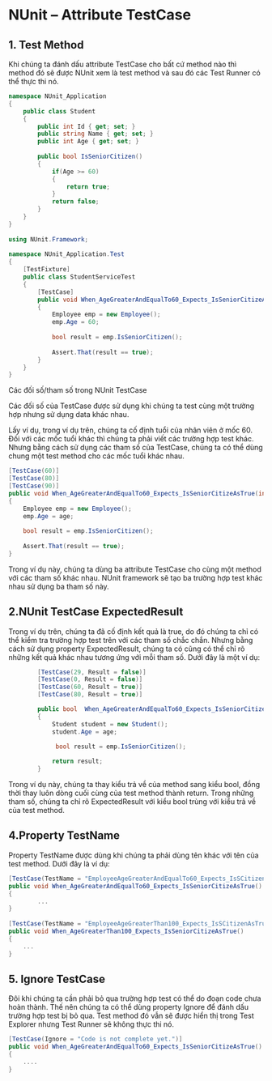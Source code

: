 NUnit – Attribute TestCase 
=====================
## 1. Test Method
Khi chúng ta đánh dấu attribute TestCase cho bất cứ method nào thì method đó sẽ được NUnit xem là test method và sau đó các Test Runner có thể thực thi nó.
```csharp
namespace NUnit_Application
{
    public class Student
    {
        public int Id { get; set; }
        public string Name { get; set; }
        public int Age { get; set; }
 
        public bool IsSeniorCitizen()
        {
            if(Age >= 60)
            {
                return true;
            }
            return false;
        }
    }
}
 
using NUnit.Framework;
 
namespace NUnit_Application.Test
{
    [TestFixture]
    public class StudentServiceTest
    {
        [TestCase]
        public void When_AgeGreaterAndEqualTo60_Expects_IsSeniorCitizeAsTrue()
        {
            Employee emp = new Employee();
            emp.Age = 60;
 
            bool result = emp.IsSeniorCitizen();
 
            Assert.That(result == true);
        }
    }
}
```
Các đối số/tham số trong NUnit TestCase

Các đối số của TestCase được sử dụng khi chúng ta test cùng một trường hợp nhưng sử dụng data khác nhau.

Lấy ví dụ, trong ví dụ trên, chúng ta cố định tuổi của nhân viên ở mốc 60. Đối với các mốc tuổi khác thì chúng ta phải viết các 
trường hợp test khác. Nhưng bằng cách sử dụng các tham số của TestCase, chúng ta có thể dùng chung một test method cho các mốc tuổi khác nhau.
```csharp
[TestCase(60)]
[TestCase(80)]
[TestCase(90)]
public void When_AgeGreaterAndEqualTo60_Expects_IsSeniorCitizeAsTrue(int age)
{
    Employee emp = new Employee();
    emp.Age = age;
 
    bool result = emp.IsSeniorCitizen();
 
    Assert.That(result == true);
}
```
Trong ví dụ này, chúng ta dùng ba attribute TestCase cho cùng một method với các tham số khác nhau. NUnit framework sẽ tạo ba trường hợp test khác nhau sử dụng ba tham số này.

## 2.NUnit TestCase ExpectedResult
Trong ví dụ trên, chúng ta đã cố định kết quả là true, do đó chúng ta chỉ có thể kiểm tra trường hợp test trên với các tham số chắc chắn. Nhưng bằng cách sử dụng property ExpectedResult, chúng ta có cũng có thể chỉ rõ những kết quả khác nhau tương ứng với mỗi tham số. Dưới đây là một ví dụ:
```csharp
        [TestCase(29, Result = false)]
        [TestCase(0, Result = false)]
        [TestCase(60, Result = true)]
        [TestCase(80, Result = true)]

        public bool  When_AgeGreaterAndEqualTo60_Expects_IsSeniorCitizeAsTrue(int age)
        {
            Student student = new Student();
            student.Age = age;

             bool result = emp.IsSeniorCitizen();
 
            return result;
        }
```
Trong ví dụ này, chúng ta thay kiểu trả về của method sang kiểu bool, đồng thời thay luôn dòng cuối cùng của test method thành return. Trong những tham số, chúng ta chỉ rõ ExpectedResult với kiểu bool trùng với kiểu trả về của test method.

## 4.Property TestName
Property TestName được dùng khi chúng ta phải dùng tên khác với tên của test method. Dưới đây là ví dụ:
```csharp
[TestCase(TestName = "EmployeeAgeGreaterAndEqualTo60_Expects_IsSCitizenAsTrue")]
public void When_AgeGreaterAndEqualTo60_Expects_IsSeniorCitizeAsTrue()
{
        ...
}
 
[TestCase(TestName = "EmployeeAgeGreaterThan100_Expects_IsSCitizenAsTrue")]
public void When_AgeGreaterThan100_Expects_IsSeniorCitizeAsTrue()
{
    ...
}
```

## 5. Ignore TestCase
Đôi khi chúng ta cần phải bỏ qua trường hợp test có thể do đoạn code chưa hoàn thành. Thế nên chúng ta có thể dùng property Ignore để đánh dấu trường hợp test bị bỏ qua. Test method đó vẫn sẽ được hiển thị trong Test Explorer nhưng Test Runner sẽ không thực thi nó.
```csharp
[TestCase(Ignore = "Code is not complete yet.")]
public void When_AgeGreaterAndEqualTo60_Expects_IsSeniorCitizeAsTrue()
{
    ....
}
```
